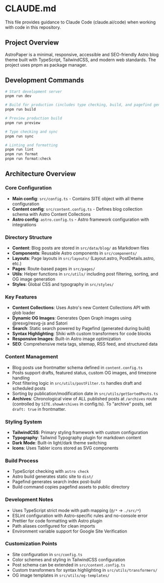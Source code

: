 # CLAUDE.md

This file provides guidance to Claude Code (claude.ai/code) when working with code in this repository.

## Project Overview

AstroPaper is a minimal, responsive, accessible and SEO-friendly Astro blog theme built with TypeScript, TailwindCSS, and modern web standards. The project uses pnpm as package manager.

## Development Commands

```bash
# Start development server
pnpm run dev

# Build for production (includes type checking, build, and pagefind generation)
pnpm run build

# Preview production build
pnpm run preview

# Type checking and sync
pnpm run sync

# Linting and formatting
pnpm run lint
pnpm run format
pnpm run format:check
```

## Architecture Overview

### Core Configuration
- **Main config**: `src/config.ts` - Contains SITE object with all theme configuration
- **Content config**: `src/content.config.ts` - Defines blog collection schema with Astro Content Collections
- **Astro config**: `astro.config.ts` - Astro framework configuration with integrations

### Directory Structure
- **Content**: Blog posts are stored in `src/data/blog/` as Markdown files
- **Components**: Reusable Astro components in `src/components/`
- **Layouts**: Page layouts in `src/layouts/` (Layout.astro, PostDetails.astro, etc.)
- **Pages**: Route-based pages in `src/pages/`
- **Utils**: Helper functions in `src/utils/` including post filtering, sorting, and OG image generation
- **Styles**: Global CSS and typography in `src/styles/`

### Key Features
- **Content Collections**: Uses Astro's new Content Collections API with glob loader
- **Dynamic OG Images**: Generates Open Graph images using @resvg/resvg-js and Satori
- **Search**: Static search powered by Pagefind (generated during build)
- **Syntax Highlighting**: Shiki with custom transformers for code blocks
- **Responsive Images**: Built-in Astro image optimization
- **SEO**: Comprehensive meta tags, sitemap, RSS feed, and structured data

### Content Management
- Blog posts use frontmatter schema defined in `content.config.ts`
- Posts support drafts, featured status, custom OG images, and timezone handling
- Post filtering logic in `src/utils/postFilter.ts` handles draft and scheduled posts
- Sorting by publication/modification date in `src/utils/getSortedPosts.ts`
- **Archives**: Chronological view of ALL published posts at `/archives` route (controlled by `SITE.showArchives` in config.ts). To "archive" posts, set `draft: true` in frontmatter.

### Styling System
- **TailwindCSS**: Primary styling framework with custom configuration
- **Typography**: Tailwind Typography plugin for markdown content
- **Dark Mode**: Built-in light/dark theme switching
- **Icons**: Uses Tabler icons stored as SVG components

### Build Process
- TypeScript checking with `astro check`
- Astro build generates static site to `dist/`
- Pagefind generates search index post-build
- Build command copies pagefind assets to public directory

### Development Notes
- Uses TypeScript strict mode with path mapping (`@/*` -> `./src/*`)
- ESLint configuration with Astro-specific rules and no-console error
- Prettier for code formatting with Astro plugin
- Path aliases configured for clean imports
- Environment variable support for Google Site Verification

### Customization Points
- Site configuration in `src/config.ts`
- Color schemes and styling in TailwindCSS configuration
- Post schema can be extended in `src/content.config.ts`
- Custom transformers for syntax highlighting in `src/utils/transformers/`
- OG image templates in `src/utils/og-templates/`